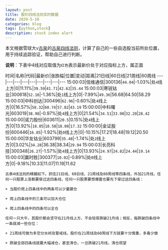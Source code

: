 ```yaml
---
layout: post
title: 股价四线法则实时数据
date: 2020-5-10
categories: blog
tags: [python,stock]
description: stock index alert
---
```



本文根据雪球大v[古泉](https://xueqiu.com/u/7148646888)的[古泉四线法则](https://xueqiu.com/7148646888/130498192)，计算了自己的一些自选股当前所处位置，用于持续追踪验证，帮助自己进行判断。

**说明**：下表中4线对应取值为`红色`表示最新价处于对应指标上方，属正面

时间|名称|代码|最新价|涨跌幅|位置|变动|距离|21日线|60日线|21周线|60周线
---|---|---|---|---|---|---|---|---
15:00:03|信维通信|300136|`44.04`|-1.03%|处`4`线上方|0|11.11%|`39.59`|`41.71`|`42.62`|`35.44`
15:00:03|寒锐钴业|300618|`52.16`|-1.36%|处`1`线上方|0|-7.99%|`49.36`|56.68|64.50|58.29
15:00:03|中科创达|300496|`62.96`|-0.60%|处`4`线上方|0|16.57%|`58.32`|`60.74`|`57.82`|`43.19`
15:00:00|中科曙光|603019|`38.98`|-0.97%|处`4`线上方|0|21.54%|`34.51`|`33.90`|`32.20`|`28.42`
15:00:00|诺力股份|603611|`20.5`|0.15%|处`4`线上方|0|13.92%|`18.05`|`18.58`|`18.08`|`17.32`
15:00:00|金证股份|600446|`16.85`|-1.92%|处`0`线上方|0|-10.15%|17.21|18.48|19.12|20.50
15:00:00|华友钴业|603799|`35.48`|-1.74%|处`2`线上方|0|3.02%|`34.28`|36.38|38.34|`29.94`
15:00:03|长亮科技|300348|`26.27`|-1.57%|处`4`线上方|0|13.93%|`24.97`|`24.82`|`24.44`|`19.14`
15:00:03|赢时胜|300377|`10.02`|-0.89%|处`0`线上方|0|-9.18%|10.33|11.07|11.19|11.62

```
古泉4线法则的精髓如下。抓住21日线、60日线、21周线及60周线等四条线，外加21月线，任何一只股票上涨都要穿过这四条线，任何一只股票要想爆雷也要先下穿过这四条线：

+ 当股价爬上四条线中的两条可以少量建仓

+ 爬上四条线中的三条可以加大仓位

+ 爬上四条线中的四条可以全仓

任何一只大牛，其股价都会坚守在21月线上方，不会轻易跌破21月线；相反，每跌破四条线中一条就减一些仓位：

+ 21周线可做为多空分水岭及警戒线，股价在21周线及60周线下方就要十分慎重，多看少做

+ 跌破全部四条线就要大幅减仓，甚至清仓，一旦跌破21月线，清仓观望
```